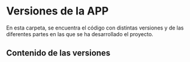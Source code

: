 # Versiones de la APP

En esta carpeta, se encuentra el código con distintas versiones y de las diferentes partes en las que se ha desarrollado el proyecto.

## Contenido de las versiones

